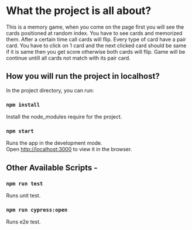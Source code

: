 # What the project is all about?

This is a memory game, when you come on the page first you will see the cards positioned at random index. You have to see cards and memorized them.
After a certain time call cards will flip.
Every type of card have a pair card.
You have to click on 1 card and the next clicked card should be same if it is same then you get score otherwise both cards will flip.
Game will be continue untill all cards not match with its pair card.

## How you will run the project in localhost?

In the project directory, you can run:

### `npm install`
Install the node_modules require for the project.

### `npm start`

Runs the app in the development mode.\
Open [http://localhost:3000](http://localhost:3000) to view it in the browser.


## Other Available Scripts -
### `npm run test`
Runs unit test.

### `npm run cypress:open`
Runs e2e test.
